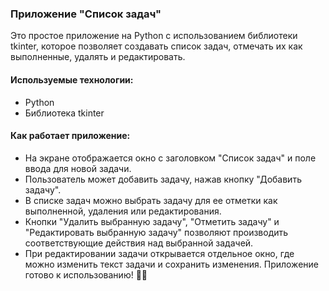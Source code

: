 ### Приложение "Список задач"

Это простое приложение на Python с использованием библиотеки tkinter, которое позволяет создавать список задач, отмечать их как выполненные, удалять и редактировать.

#### Используемые технологии:
- Python
- Библиотека tkinter

#### Как работает приложение:
- На экране отображается окно с заголовком "Список задач" и поле ввода для новой задачи.
- Пользователь может добавить задачу, нажав кнопку "Добавить задачу".
- В списке задач можно выбрать задачу для ее отметки как выполненной, удаления или редактирования.
- Кнопки "Удалить выбранную задачу", "Отметить задачу" и "Редактировать выбранную задачу" позволяют производить соответствующие действия над выбранной задачей.
- При редактировании задачи открывается отдельное окно, где можно изменить текст задачи и сохранить изменения.
Приложение готово к использованию! 🚀📝
